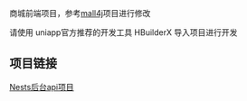 

商城前端项目，参考[mall4j](https://gitee.com/gz-yami/mall4uni)项目进行修改

请使用 uniapp官方推荐的开发工具 HBuilderX 导入项目进行开发


## 项目链接

[Nests后台api项目](https://github.com/sjktCode/tzmall-api)
